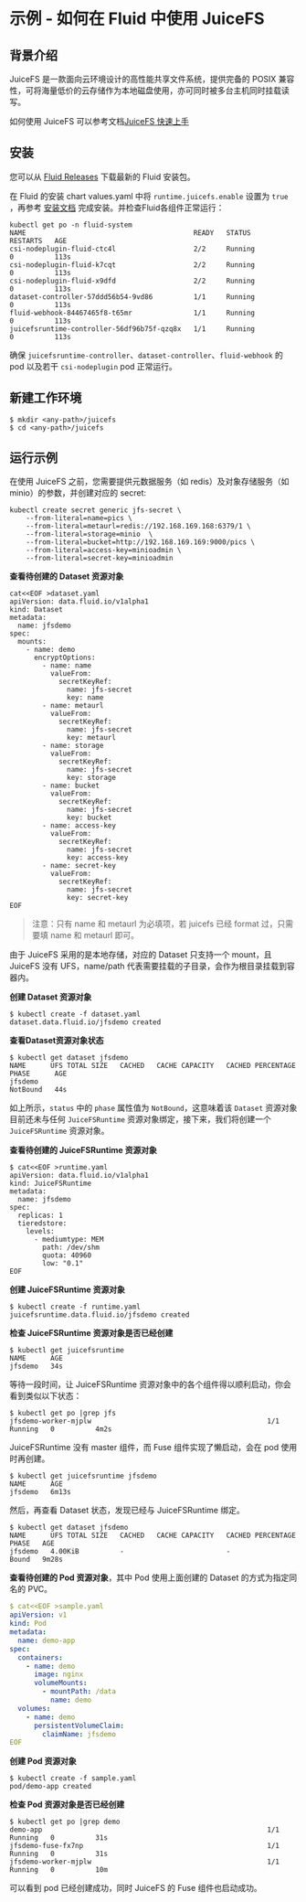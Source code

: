 # 示例 - 如何在 Fluid 中使用 JuiceFS

## 背景介绍

JuiceFS 是一款面向云环境设计的高性能共享文件系统，提供完备的 POSIX 兼容性，可将海量低价的云存储作为本地磁盘使用，亦可同时被多台主机同时挂载读写。

如何使用 JuiceFS 可以参考文档[JuiceFS 快速上手](https://github.com/juicedata/juicefs/blob/main/docs/zh_cn/quick_start_guide.md)

## 安装

您可以从 [Fluid Releases](https://github.com/fluid-cloudnative/fluid/releases) 下载最新的 Fluid 安装包。

在 Fluid 的安装 chart values.yaml 中将 `runtime.juicefs.enable` 设置为 `true` ，再参考 [安装文档](../userguide/install.md) 完成安装。并检查Fluid各组件正常运行：

```shell
kubectl get po -n fluid-system
NAME                                         READY   STATUS              RESTARTS   AGE
csi-nodeplugin-fluid-ctc4l                   2/2     Running             0          113s
csi-nodeplugin-fluid-k7cqt                   2/2     Running             0          113s
csi-nodeplugin-fluid-x9dfd                   2/2     Running             0          113s
dataset-controller-57ddd56b54-9vd86          1/1     Running             0          113s
fluid-webhook-84467465f8-t65mr               1/1     Running             0          113s
juicefsruntime-controller-56df96b75f-qzq8x   1/1     Running             0          113s
```

确保 `juicefsruntime-controller`、`dataset-controller`、`fluid-webhook` 的 pod 以及若干 `csi-nodeplugin` pod 正常运行。

## 新建工作环境

```shell
$ mkdir <any-path>/juicefs
$ cd <any-path>/juicefs
```

## 运行示例

在使用 JuiceFS 之前，您需要提供元数据服务（如 redis）及对象存储服务（如 minio）的参数，并创建对应的 secret:

```shell
kubectl create secret generic jfs-secret \
    --from-literal=name=pics \
    --from-literal=metaurl=redis://192.168.169.168:6379/1 \
    --from-literal=storage=minio  \
    --from-literal=bucket=http://192.168.169.169:9000/pics \
    --from-literal=access-key=minioadmin \
    --from-literal=secret-key=minioadmin
```

**查看待创建的 Dataset 资源对象**

```shell
cat<<EOF >dataset.yaml
apiVersion: data.fluid.io/v1alpha1
kind: Dataset
metadata:
  name: jfsdemo
spec:
  mounts:
    - name: demo
      encryptOptions:
        - name: name
          valueFrom:
            secretKeyRef:
              name: jfs-secret
              key: name
        - name: metaurl
          valueFrom:
            secretKeyRef:
              name: jfs-secret
              key: metaurl
        - name: storage
          valueFrom:
            secretKeyRef:
              name: jfs-secret
              key: storage
        - name: bucket
          valueFrom:
            secretKeyRef:
              name: jfs-secret
              key: bucket
        - name: access-key
          valueFrom:
            secretKeyRef:
              name: jfs-secret
              key: access-key
        - name: secret-key
          valueFrom:
            secretKeyRef:
              name: jfs-secret
              key: secret-key
EOF
```

> 注意：只有 name 和 metaurl 为必填项，若 juicefs 已经 format 过，只需要填 name 和 metaurl 即可。

由于 JuiceFS 采用的是本地存储，对应的 Dataset 只支持一个 mount，且 JuiceFS 没有 UFS，name/path 代表需要挂载的子目录，会作为根目录挂载到容器内。

**创建 Dataset 资源对象**
```shell
$ kubectl create -f dataset.yaml
dataset.data.fluid.io/jfsdemo created
```

**查看Dataset资源对象状态**
```shell
$ kubectl get dataset jfsdemo
NAME      UFS TOTAL SIZE   CACHED   CACHE CAPACITY   CACHED PERCENTAGE   PHASE      AGE
jfsdemo                                                                  NotBound   44s
```

如上所示，`status` 中的 `phase` 属性值为 `NotBound`，这意味着该 `Dataset` 资源对象目前还未与任何 `JuiceFSRuntime` 资源对象绑定，接下来，我们将创建一个 `JuiceFSRuntime` 资源对象。

**查看待创建的 JuiceFSRuntime 资源对象**

```shell
$ cat<<EOF >runtime.yaml
apiVersion: data.fluid.io/v1alpha1
kind: JuiceFSRuntime
metadata:
  name: jfsdemo
spec:
  replicas: 1
  tieredstore:
    levels:
      - mediumtype: MEM
        path: /dev/shm
        quota: 40960
        low: "0.1"
EOF
```

**创建 JuiceFSRuntime 资源对象**

```shell
$ kubectl create -f runtime.yaml
juicefsruntime.data.fluid.io/jfsdemo created
```

**检查 JuiceFSRuntime 资源对象是否已经创建**
```shell
$ kubectl get juicefsruntime
NAME      AGE
jfsdemo   34s
```

等待一段时间，让 JuiceFSRuntime 资源对象中的各个组件得以顺利启动，你会看到类似以下状态：

```shell
$ kubectl get po |grep jfs
jfsdemo-worker-mjplw                                           1/1     Running   0          4m2s
```

JuiceFSRuntime 没有 master 组件，而 Fuse 组件实现了懒启动，会在 pod 使用时再创建。

```shell
$ kubectl get juicefsruntime jfsdemo
NAME      AGE
jfsdemo   6m13s
```

然后，再查看 Dataset 状态，发现已经与 JuiceFSRuntime 绑定。

```shell
$ kubectl get dataset jfsdemo
NAME      UFS TOTAL SIZE   CACHED   CACHE CAPACITY   CACHED PERCENTAGE   PHASE   AGE
jfsdemo   4.00KiB          -                         -                   Bound   9m28s
```

**查看待创建的 Pod 资源对象**，其中 Pod 使用上面创建的 Dataset 的方式为指定同名的 PVC。

```yaml
$ cat<<EOF >sample.yaml
apiVersion: v1
kind: Pod
metadata:
  name: demo-app
spec:
  containers:
    - name: demo
      image: nginx
      volumeMounts:
        - mountPath: /data
          name: demo
  volumes:
    - name: demo
      persistentVolumeClaim:
        claimName: jfsdemo
EOF
```

**创建 Pod 资源对象**

```shell
$ kubectl create -f sample.yaml
pod/demo-app created
```

**检查 Pod 资源对象是否已经创建**
```shell
$ kubectl get po |grep demo
demo-app                                                       1/1     Running   0          31s
jfsdemo-fuse-fx7np                                             1/1     Running   0          31s
jfsdemo-worker-mjplw                                           1/1     Running   0          10m
```

可以看到 pod 已经创建成功，同时 JuiceFS 的 Fuse 组件也启动成功。
